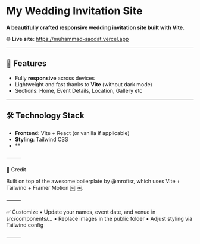 
# My Wedding Invitation Site

**A beautifully crafted responsive wedding invitation site built with Vite.**

🌐 **Live site**: https://muhammad-saodat.vercel.app

---

## 🚀 Features

- Fully **responsive** across devices  
- Lightweight and fast thanks to **Vite** (without dark mode)  
- Sections: Home, Event Details, Location, Gallery etc  

---

## 🛠 Technology Stack

- **Frontend**: Vite + React (or vanilla if applicable)
- **Styling**: Tailwind CSS
- **


⸻

🙌 Credit

Built on top of the awesome boilerplate by @mrofisr, which uses Vite + Tailwind + Framer Motion  ￼ ￼.

⸻

✅ Customize
	•	Update your names, event date, and venue in src/components/…
	•	Replace images in the public folder
	•	Adjust styling via Tailwind config

⸻